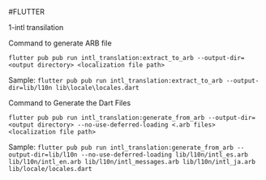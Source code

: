 #FLUTTER 

1-intl transilation

Command to generate ARB file

``flutter pub pub run intl_translation:extract_to_arb --output-dir=<output directory> <localization file path>``

Sample:
``flutter pub pub run intl_translation:extract_to_arb --output-dir=lib/l10n lib\locale\locales.dart``


Command to Generate the Dart Files

``flutter pub pub run intl_translation:generate_from_arb --output-dir=<output directory> --no-use-deferred-loading <.arb files> <localization file path>``

Sample:
``flutter pub pub run intl_translation:generate_from_arb --output-dir=lib/l10n --no-use-deferred-loading lib/l10n/intl_es.arb lib/l10n/intl_en.arb lib/l10n/intl_messages.arb lib/l10n/intl_ja.arb lib/locale/locales.dart``
